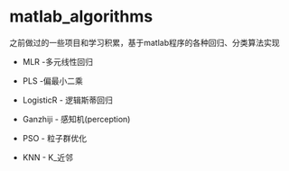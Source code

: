 # matlab_algorithms
之前做过的一些项目和学习积累，基于matlab程序的各种回归、分类算法实现

- MLR  -多元线性回归

- PLS -偏最小二乘

- LogisticR - 逻辑斯蒂回归

- Ganzhiji - 感知机(perception)

- PSO - 粒子群优化

- KNN - K_近邻